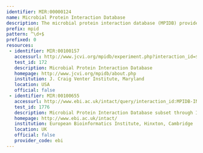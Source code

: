 ```yaml
---
identifier: MIR:00000124
name: Microbial Protein Interaction Database
description: The microbial protein interaction database (MPIDB) provides physical microbial interaction data. The interactions are manually curated from the literature or imported from other databases, and are linked to supporting experimental evidence, as well as evidences based on interaction conservation, protein complex membership, and 3D domain contacts.
prefix: mpid
pattern: ^\d+$
prefixed: 0
resources:
 - identifier: MIR:00100157
   accessurl: http://www.jcvi.org/mpidb/experiment.php?interaction_id=${id}
   test_id: 172
   description: Microbial Protein Interaction Database
   homepage: http://www.jcvi.org/mpidb/about.php
   institution: J. Craig Venter Institute, Maryland
   location: USA
   official: false
 - identifier: MIR:00100655
   accessurl: http://www.ebi.ac.uk/intact/query/interaction_id:MPIDB-INT-${id}
   test_id: 1776
   description: Microbial Protein Interaction Database subset through IntAct
   homepage: http://www.ebi.ac.uk/intact/
   institution: European Bioinformatics Institute, Hinxton, Cambridge
   location: UK
   official: false
   provider_code: ebi
---
```

